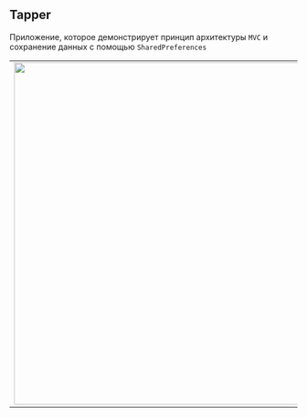 ## Tapper

Приложение, которое демонстрирует принцип архитектуры <code>MVC</code> и сохранение данных с помощью <code>SharedPreferences</code>

<table>
  <tr>
    <td><img src="https://github.com/KiberneticWorm/LearningApps/blob/master/Tapper/screenshots/screen1.png" height="600px" /></td>
    <td><img src="https://github.com/KiberneticWorm/LearningApps/blob/master/Tapper/screenshots/screen2.gif" height="600px" /></td>
  </tr>
</table>
